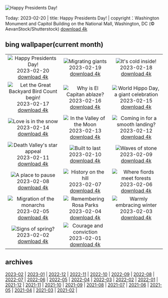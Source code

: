 ![Happy Presidents Day!](https://cn.bing.com/th?id=OHR.PresDayDC_EN-US2054662773_UHD.jpg&w=1000)

Today: 2023-02-20 | title: Happy Presidents Day! | copyright：Washington Monument and Capitol Building on the National Mall, Washington, DC (© AevanStock/Shutterstock) [download 4k](https://cn.bing.com/th?id=OHR.PresDayDC_EN-US2054662773_UHD.jpg)

## bing wallpaper(current month)

|  |  |  |
| :----: | :----: | :----: |
| ![Happy Presidents Day!](https://cn.bing.com/th?id=OHR.PresDayDC_EN-US2054662773_UHD.jpg&pid=hp&w=384&h=216&rs=1&c=4) <br/>2023-02-20 [download 4k](https://cn.bing.com/th?id=OHR.PresDayDC_EN-US2054662773_UHD.jpg)| ![Migrating giants](https://cn.bing.com/th?id=OHR.MauiWhale_EN-US1928366389_UHD.jpg&pid=hp&w=384&h=216&rs=1&c=4) <br/>2023-02-19 [download 4k](https://cn.bing.com/th?id=OHR.MauiWhale_EN-US1928366389_UHD.jpg)| ![It's cold inside!](https://cn.bing.com/th?id=OHR.EbenIceCave_EN-US1839710567_UHD.jpg&pid=hp&w=384&h=216&rs=1&c=4) <br/>2023-02-18 [download 4k](https://cn.bing.com/th?id=OHR.EbenIceCave_EN-US1839710567_UHD.jpg)|
| ![Let the Great Backyard Bird Count begin!](https://cn.bing.com/th?id=OHR.BirdcountAllen_EN-US1766542066_UHD.jpg&pid=hp&w=384&h=216&rs=1&c=4) <br/>2023-02-17 [download 4k](https://cn.bing.com/th?id=OHR.BirdcountAllen_EN-US1766542066_UHD.jpg)| ![Why is El Capitan ablaze?](https://cn.bing.com/th?id=OHR.FireFallYosemite_EN-US1696286356_UHD.jpg&pid=hp&w=384&h=216&rs=1&c=4) <br/>2023-02-16 [download 4k](https://cn.bing.com/th?id=OHR.FireFallYosemite_EN-US1696286356_UHD.jpg)| ![World Hippo Day, a giant celebration](https://cn.bing.com/th?id=OHR.HippoDayChobe_EN-US1475666654_UHD.jpg&pid=hp&w=384&h=216&rs=1&c=4) <br/>2023-02-15 [download 4k](https://cn.bing.com/th?id=OHR.HippoDayChobe_EN-US1475666654_UHD.jpg)|
| ![Love is in the snow](https://cn.bing.com/th?id=OHR.OtaruIgloo_EN-US1380797135_UHD.jpg&pid=hp&w=384&h=216&rs=1&c=4) <br/>2023-02-14 [download 4k](https://cn.bing.com/th?id=OHR.OtaruIgloo_EN-US1380797135_UHD.jpg)| ![In the Valley of the Moon](https://cn.bing.com/th?id=OHR.MoonValley_EN-US1284273095_UHD.jpg&pid=hp&w=384&h=216&rs=1&c=4) <br/>2023-02-13 [download 4k](https://cn.bing.com/th?id=OHR.MoonValley_EN-US1284273095_UHD.jpg)| ![Coming in for a smooth landing?](https://cn.bing.com/th?id=OHR.BoobyDarwinDay_EN-US7558308740_UHD.jpg&pid=hp&w=384&h=216&rs=1&c=4) <br/>2023-02-12 [download 4k](https://cn.bing.com/th?id=OHR.BoobyDarwinDay_EN-US7558308740_UHD.jpg)|
| ![Death Valley's star appeal](https://cn.bing.com/th?id=OHR.DarkSkiesDV_EN-US5129041284_UHD.jpg&pid=hp&w=384&h=216&rs=1&c=4) <br/>2023-02-11 [download 4k](https://cn.bing.com/th?id=OHR.DarkSkiesDV_EN-US5129041284_UHD.jpg)| ![Built to last](https://cn.bing.com/th?id=OHR.EpidaurusGreece_EN-US0957261511_UHD.jpg&pid=hp&w=384&h=216&rs=1&c=4) <br/>2023-02-10 [download 4k](https://cn.bing.com/th?id=OHR.EpidaurusGreece_EN-US0957261511_UHD.jpg)| ![Waves of stone](https://cn.bing.com/th?id=OHR.LowerAntelopeAZ_EN-US3547494170_UHD.jpg&pid=hp&w=384&h=216&rs=1&c=4) <br/>2023-02-09 [download 4k](https://cn.bing.com/th?id=OHR.LowerAntelopeAZ_EN-US3547494170_UHD.jpg)|
| ![A place to pause](https://cn.bing.com/th?id=OHR.NorwayRestArea_EN-US3474268008_UHD.jpg&pid=hp&w=384&h=216&rs=1&c=4) <br/>2023-02-08 [download 4k](https://cn.bing.com/th?id=OHR.NorwayRestArea_EN-US3474268008_UHD.jpg)| ![History on the hill](https://cn.bing.com/th?id=OHR.MedievalLabro_EN-US3411281136_UHD.jpg&pid=hp&w=384&h=216&rs=1&c=4) <br/>2023-02-07 [download 4k](https://cn.bing.com/th?id=OHR.MedievalLabro_EN-US3411281136_UHD.jpg)| ![Where fiords meet forests](https://cn.bing.com/th?id=OHR.WaitangiFjordlandNP_EN-US6375624505_UHD.jpg&pid=hp&w=384&h=216&rs=1&c=4) <br/>2023-02-06 [download 4k](https://cn.bing.com/th?id=OHR.WaitangiFjordlandNP_EN-US6375624505_UHD.jpg)|
| ![Migration of the monarchs](https://cn.bing.com/th?id=OHR.MonarchPismo_EN-US3162751009_UHD.jpg&pid=hp&w=384&h=216&rs=1&c=4) <br/>2023-02-05 [download 4k](https://cn.bing.com/th?id=OHR.MonarchPismo_EN-US3162751009_UHD.jpg)| ![Remembering Rosa Parks](https://cn.bing.com/th?id=OHR.RosaParksBus_EN-US3109740887_UHD.jpg&pid=hp&w=384&h=216&rs=1&c=4) <br/>2023-02-04 [download 4k](https://cn.bing.com/th?id=OHR.RosaParksBus_EN-US3109740887_UHD.jpg)| ![Warmly embracing winter](https://cn.bing.com/th?id=OHR.QuebecFrontenac_EN-US3034032069_UHD.jpg&pid=hp&w=384&h=216&rs=1&c=4) <br/>2023-02-03 [download 4k](https://cn.bing.com/th?id=OHR.QuebecFrontenac_EN-US3034032069_UHD.jpg)|
| ![Signs of spring?](https://cn.bing.com/th?id=OHR.GroundhogThree_EN-US2975789647_UHD.jpg&pid=hp&w=384&h=216&rs=1&c=4) <br/>2023-02-02 [download 4k](https://cn.bing.com/th?id=OHR.GroundhogThree_EN-US2975789647_UHD.jpg)| ![Courage and conviction](https://cn.bing.com/th?id=OHR.LittleRockNine_EN-US4940477720_UHD.jpg&pid=hp&w=384&h=216&rs=1&c=4) <br/>2023-02-01 [download 4k](https://cn.bing.com/th?id=OHR.LittleRockNine_EN-US4940477720_UHD.jpg)|

## archives

[2023-02](./archives/2023-02.md) | [2023-01](./archives/2023-01.md) | [2022-12](./archives/2022-12.md) | [2022-11](./archives/2022-11.md) | [2022-10](./archives/2022-10.md) | [2022-09](./archives/2022-09.md) | [2022-08](./archives/2022-08.md) | [2022-07](./archives/2022-07.md) |
[2022-06](./archives/2022-06.md) | [2022-05](./archives/2022-05.md) | [2022-04](./archives/2022-04.md) | [2022-03](./archives/2022-03.md) | [2022-02](./archives/2022-02.md) | [2022-01](./archives/2022-01.md) | [2021-12](./archives/2021-12.md) | [2021-11](./archives/2021-11.md) |
[2021-10](./archives/2021-10.md) | [2021-09](./archives/2021-09.md) | [2021-08](./archives/2021-08.md) | [2021-07](./archives/2021-07.md) | [2021-06](./archives/2021-06.md) | [2021-05](./archives/2021-05.md) | [2021-04](./archives/2021-04.md) | [2021-03](./archives/2021-03.md) |
[2021-02](./archives/2021-02.md) |
